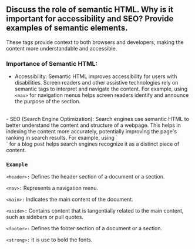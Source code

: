 ## Discuss the role of semantic HTML. Why is it important for accessibility and SEO? Provide examples of semantic elements. 

These tags provide context to both browsers and developers, making the content more understandable and accessible.


### Importance of Semantic HTML:
- Accessibility:
 Semantic HTML improves accessibility for users with disabilities. Screen readers and other assistive technologies rely on semantic tags to interpret and navigate the content. For example, using `<nav>` for navigation menus helps screen readers identify and announce the purpose of the section.
 <br>
- SEO (Search Engine Optimization): 
 Search engines use semantic HTML to better understand the content and structure of a webpage. This helps in indexing the content more accurately, potentially improving the page's ranking in search results. For example, using `<article>` for a blog post helps search engines recognize it as a distinct piece of content.

 ### `Example`

 `<header>:` Defines the header section of a document or a section.

`<nav>:` Represents a navigation menu.

`<main>:` Indicates the main content of the document.

`<aside>:` Contains content that is tangentially related to the main content, such as sidebars or pull quotes.

`<footer>:` Defines the footer section of a document or a section.

`<strong>:` it is use to bold the fonts.